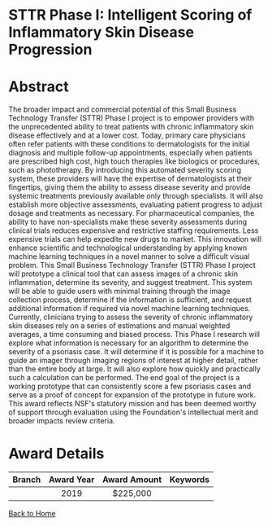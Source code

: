 
STTR Phase I: Intelligent Scoring of Inflammatory Skin Disease Progression
==========================================================================

# Abstract


The broader impact and commercial potential of this Small Business Technology Transfer (STTR) Phase I project is to empower providers with the unprecedented ability to treat patients with chronic inflammatory skin disease effectively and at a lower cost. Today, primary care physicians often refer patients with these conditions to dermatologists for the initial diagnosis and multiple follow-up appointments, especially when patients are prescribed high cost, high touch therapies like biologics or procedures, such as phototherapy. By introducing this automated severity scoring system, these providers will have the expertise of dermatologists at their fingertips, giving them the ability to assess disease severity and provide systemic treatments previously available only through specialists. It will also establish more objective assessments, evaluating patient progress to adjust dosage and treatments as necessary. For pharmaceutical companies, the ability to have non-specialists make these severity assessments during clinical trials reduces expensive and restrictive staffing requirements. Less expensive trials can help expedite new drugs to market. This innovation will enhance scientific and technological understanding by applying known machine learning techniques in a novel manner to solve a difficult visual problem. This Small Business Technology Transfer (STTR) Phase I project will prototype a clinical tool that can assess images of a chronic skin inflammation, determine its severity, and suggest treatment. This system will be able to guide users with minimal training through the image collection process, determine if the information is sufficient, and request additional information if required via novel machine learning techniques. Currently, clinicians trying to assess the severity of chronic inflammatory skin diseases rely on a series of estimations and manual weighted averages, a time consuming and biased process. This Phase I research will explore what information is necessary for an algorithm to determine the severity of a psoriasis case. It will determine if it is possible for a machine to guide an imager through imaging regions of interest at higher detail, rather than the entire body at large. It will also explore how quickly and practically such a calculation can be performed. The end goal of the project is a working prototype that can consistently score a few psoriasis cases and serve as a proof of concept for expansion of the prototype in future work. This award reflects NSF's statutory mission and has been deemed worthy of support through evaluation using the Foundation's intellectual merit and broader impacts review criteria.  

# Award Details

|Branch|Award Year|Award Amount|Keywords|
| :---: | :---: | :---: | :---: |
||2019|$225,000||
  
  


[Back to Home](https://github.com/chrischow/dod_sbir_awards/JT/#437)